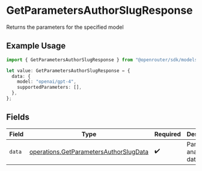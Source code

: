 # GetParametersAuthorSlugResponse

Returns the parameters for the specified model

## Example Usage

```typescript
import { GetParametersAuthorSlugResponse } from "@openrouter/sdk/models/operations";

let value: GetParametersAuthorSlugResponse = {
  data: {
    model: "openai/gpt-4",
    supportedParameters: [],
  },
};
```

## Fields

| Field                                                                                            | Type                                                                                             | Required                                                                                         | Description                                                                                      |
| ------------------------------------------------------------------------------------------------ | ------------------------------------------------------------------------------------------------ | ------------------------------------------------------------------------------------------------ | ------------------------------------------------------------------------------------------------ |
| `data`                                                                                           | [operations.GetParametersAuthorSlugData](../../models/operations/getparametersauthorslugdata.md) | :heavy_check_mark:                                                                               | Parameter analytics data                                                                         |